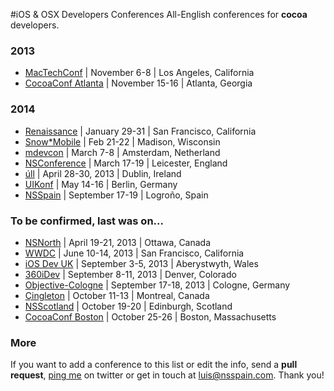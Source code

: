 #iOS & OSX Developers Conferences
All-English conferences for **cocoa** developers.

### 2013
* [MacTechConf](http://mactech.com/conference) | November 6-8 | Los Angeles, California
* [CocoaConf Atlanta](http://cocoaconf.com/atlanta-2013/home) | November 15-16 | Atlanta, Georgia

### 2014
* [Renaissance](http://renaissance.io/2014) | January 29-31 | San Francisco, California
* [Snow*Mobile](http://2014.snow-mobile.org/) | Feb 21-22 | Madison, Wisconsin
* [mdevcon](http://mdevcon.com/) | March 7-8 | Amsterdam, Netherland
* [NSConference](http://nsconference.com/) | March 17-19 | Leicester, England
* [úll](http://2014.ull.ie/) | April 28-30, 2013 | Dublin, Ireland
* [UIKonf](http://www.uikonf.com/) | May 14-16 | Berlin, Germany
* [NSSpain](http://nsspain.com/) | September 17-19 | Logroño, Spain

### To be confirmed, last was on...
* [NSNorth](http://nsnorth.ca/) | April 19-21, 2013 | Ottawa, Canada
* [WWDC](https://developer.apple.com/wwdc/) | June 10-14, 2013 | San Francisco, California
* [iOS Dev UK](http://www.iosdevuk.com/) | September 3-5, 2013 | Aberystwyth, Wales
* [360iDev](http://360idev.com/) | September 8-11, 2013 | Denver, Colorado
* [Objective-Cologne](http://objcgn.com/) | September 17-18, 2013 | Cologne, Germany
* [Çingleton](http://cingleton.com/) | October 11-13 | Montreal, Canada
* [NSScotland](http://nsscotland.com/) | October 19-20 | Edinburgh, Scotland
* [CocoaConf Boston](http://cocoaconf.com/boston-2013/home) | October 25-26 | Boston, Massachusetts

### More
If you want to add a conference to this list or edit the info, send a **pull request**, [ping me](https://twitter.com/lascorbe) on twitter or get in touch at [luis@nsspain.com](mailto:luis@nsspain.com). Thank you!
